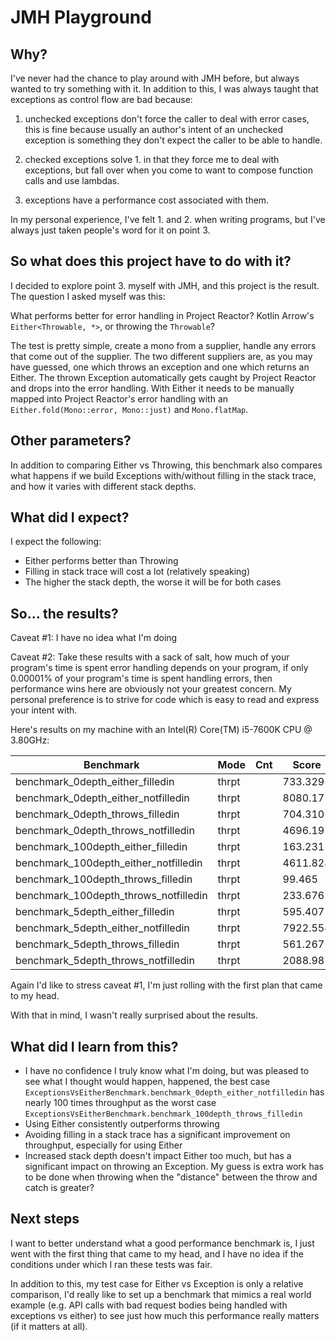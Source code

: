 # JMH Playground

## Why?

I've never had the chance to play around with JMH before, but always wanted to try something with it. In addition to
this, I was always taught that exceptions as control flow are bad because:

1. unchecked exceptions don't force the caller to deal with error cases, this is fine because usually an author's intent
   of an unchecked exception is something they don't expect the caller to be able to handle.

2. checked exceptions solve 1. in that they force me to deal with exceptions, but fall over when you come to want to
   compose function calls and use lambdas.

3. exceptions have a performance cost associated with them.

In my personal experience, I've felt 1. and 2. when writing programs, but I've always just taken people's word for it on
point 3.

## So what does this project have to do with it?

I decided to explore point 3. myself with JMH, and this project is the result. The question I asked myself was this:

What performs better for error handling in Project Reactor? Kotlin Arrow's `Either<Throwable, *>`, or throwing
the `Throwable`?

The test is pretty simple, create a mono from a supplier, handle any errors that come out of the supplier. The two
different suppliers are, as you may have guessed, one which throws an exception and one which returns an Either. The
thrown Exception automatically gets caught by Project Reactor and drops into the error handling. With Either it needs to
be manually mapped into Project Reactor's error handling with an `Either.fold(Mono::error, Mono::just)`
and `Mono.flatMap`.

## Other parameters?

In addition to comparing Either vs Throwing, this benchmark also compares what happens if we build Exceptions
with/without filling in the stack trace, and how it varies with different stack depths.

## What did I expect?

I expect the following:

* Either performs better than Throwing
* Filling in stack trace will cost a lot (relatively speaking)
* The higher the stack depth, the worse it will be for both cases

## So... the results?

Caveat #1: I have no idea what I'm doing

Caveat #2: Take these results with a sack of salt, how much of your program's time is spent error handling depends on
your program, if only 0.00001% of your program's time is spent handling errors, then performance wins here are obviously
not your greatest concern. My personal preference is to strive for code which is easy to read and express your intent
with.

Here's results on my machine with an Intel(R) Core(TM) i5-7600K CPU @ 3.80GHz:

| Benchmark                              | Mode  |Cnt   |   Score  | Error  | Units  |
| -------------------------------------- | ----- | ---- | --------- |-------| ------ |
| benchmark_0depth_either_filledin       | thrpt |      |  733.329 |        | ops/ms |
| benchmark_0depth_either_notfilledin    | thrpt |      | 8080.171 |        | ops/ms |
| benchmark_0depth_throws_filledin       | thrpt |      |  704.310 |        | ops/ms |
| benchmark_0depth_throws_notfilledin    | thrpt |      | 4696.197 |        | ops/ms |
| benchmark_100depth_either_filledin     | thrpt |      |  163.231 |        | ops/ms |
| benchmark_100depth_either_notfilledin  | thrpt |      | 4611.828 |        | ops/ms |
| benchmark_100depth_throws_filledin     | thrpt |      |   99.465 |        | ops/ms |
| benchmark_100depth_throws_notfilledin  | thrpt |      |  233.676 |        | ops/ms |
| benchmark_5depth_either_filledin       | thrpt |      |  595.407 |        | ops/ms |
| benchmark_5depth_either_notfilledin    | thrpt |      | 7922.554 |        | ops/ms |
| benchmark_5depth_throws_filledin       | thrpt |      |  561.267 |        | ops/ms |
| benchmark_5depth_throws_notfilledin    | thrpt |      | 2088.981 |        | ops/ms |

Again I'd like to stress caveat #1, I'm just rolling with the first plan that came to my head.

With that in mind, I wasn't really surprised about the results.

## What did I learn from this?

* I have no confidence I truly know what I'm doing, but was pleased to see what I thought would happen, happened, the
  best case
  `ExceptionsVsEitherBenchmark.benchmark_0depth_either_notfilledin` has nearly 100 times throughput as the worst case
  `ExceptionsVsEitherBenchmark.benchmark_100depth_throws_filledin`
* Using Either consistently outperforms throwing
* Avoiding filling in a stack trace has a significant improvement on throughput, especially for using Either
* Increased stack depth doesn't impact Either too much, but has a significant impact on throwing an Exception. My guess
  is extra work has to be done when throwing when the "distance" between the throw and catch is greater?

## Next steps

I want to better understand what a good performance benchmark is, I just went with the first thing that came to my head,
and I have no idea if the conditions under which I ran these tests was fair.

In addition to this, my test case for Either vs Exception is only a relative comparison, I'd really like to set up a
benchmark that mimics a real world example (e.g. API calls with bad request bodies being handled with exceptions vs
either)
to see just how much this performance really matters (if it matters at all).

